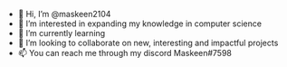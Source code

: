 - 👋 Hi, I’m @maskeen2104
- 👀 I’m interested in expanding my knowledge in computer science
- 🌱 I’m currently learning 
- 💞️ I’m looking to collaborate on new, interesting and impactful projects
- 📫 You can reach me through my discord Maskeen#7598

<!---
maskeen2104/maskeen2104 is a ✨ special ✨ repository because its `README.md` (this file) appears on your GitHub profile.
You can click the Preview link to take a look at your changes.
--->
